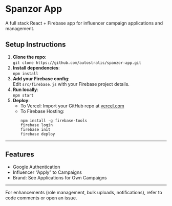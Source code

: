 # Spanzor App

A full stack React + Firebase app for influencer campaign applications and management.

## Setup Instructions

1. **Clone the repo**:  
   `git clone https://github.com/autostralis/spanzor-app.git`
2. **Install dependencies**:  
   `npm install`
3. **Add your Firebase config**:  
   Edit `src/firebase.js` with your Firebase project details.
4. **Run locally**:  
   `npm start`
5. **Deploy**:  
   - To Vercel: Import your GitHub repo at [vercel.com](https://vercel.com)
   - To Firebase Hosting:
     ```
     npm install -g firebase-tools
     firebase login
     firebase init
     firebase deploy
     ```
---

## Features

- Google Authentication
- Influencer “Apply” to Campaigns
- Brand: See Applications for Own Campaigns

---

For enhancements (role management, bulk uploads, notifications), refer to code comments or open an issue.
